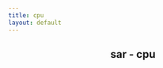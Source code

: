 ```yaml
---
title: cpu
layout: default
---
```


<center><h2>sar - cpu</h2></center>
<div id="chart_1">
	<script>
        create_graph("stackedAreaChart", "timeseries", "chart_1", "all_cpu_busy", null, null, { csvfiles: [ "csv/cpu_all_cpu_busy.csv" ] });
	</script>
</div>
<div id="chart_2">
	<script>
        create_graph("lineChart", "timeseries", "chart_2", "frequency_MHz", null, null, { csvfiles: [ "csv/cpu_frequency_MHz.csv" ] });
	</script>
</div>
